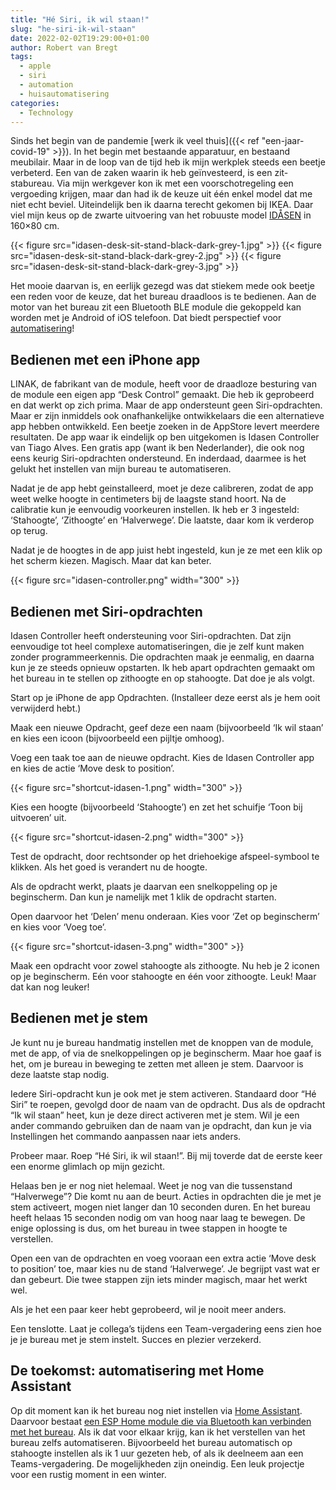 ```yaml
---
title: "Hé Siri, ik wil staan!"
slug: "he-siri-ik-wil-staan"
date: 2022-02-02T19:29:00+01:00
author: Robert van Bregt
tags:
  - apple
  - siri
  - automation
  - huisautomatisering
categories:
  - Technology
---
```


Sinds het begin van de pandemie [werk ik veel thuis]({{< ref "een-jaar-covid-19" >}}). In het begin met bestaande apparatuur, en bestaand meubilair. Maar in de loop van de tijd heb ik mijn werkplek steeds een beetje verbeterd. Een van de zaken waarin ik heb geïnvesteerd, is een zit-stabureau. Via mijn werkgever kon ik met een voorschotregeling een vergoeding krijgen, maar dan had ik de keuze uit één enkel model dat me niet echt beviel. Uiteindelijk ben ik daarna terecht gekomen bij IKEA. Daar viel mijn keus op de zwarte uitvoering van het robuuste model [IDÅSEN](https://www.ikea.com/nl/nl/cat/idasen-bureaus-47426/) in 160×80 cm.

{{< figure src="idasen-desk-sit-stand-black-dark-grey-1.jpg" >}}
{{< figure src="idasen-desk-sit-stand-black-dark-grey-2.jpg" >}}
{{< figure src="idasen-desk-sit-stand-black-dark-grey-3.jpg" >}}

Het mooie daarvan is, en eerlijk gezegd was dat stiekem mede ook beetje een reden voor de keuze, dat het bureau draadloos is te bedienen. Aan de motor van het bureau zit een Bluetooth BLE module die gekoppeld kan worden met je Android of iOS telefoon. Dat biedt perspectief voor [automatisering](/tags/automation/)!

## Bedienen met een iPhone app

LINAK, de fabrikant van de module, heeft voor de draadloze besturing van de module een eigen app “Desk Control” gemaakt. Die heb ik geprobeerd en dat werkt op zich prima. Maar de app ondersteunt geen Siri-opdrachten. Maar er zijn inmiddels ook onafhankelijke ontwikkelaars die een alternatieve app hebben ontwikkeld. Een beetje zoeken in de AppStore levert meerdere resultaten. De app waar ik eindelijk op ben uitgekomen is Idasen Controller van Tiago Alves. Een gratis app (want ik ben Nederlander), die ook nog eens keurig Siri-opdrachten ondersteund. En inderdaad, daarmee is het gelukt het instellen van mijn bureau te automatiseren.

Nadat je de app hebt geinstalleerd, moet je deze calibreren, zodat de app weet welke hoogte in centimeters bij de laagste stand hoort. Na de calibratie kun je eenvoudig voorkeuren instellen. Ik heb er 3 ingesteld: ‘Stahoogte’, ‘Zithoogte’ en ‘Halverwege’. Die laatste, daar kom ik verderop op terug.

Nadat je de hoogtes in de app juist hebt ingesteld, kun je ze met een klik op het scherm kiezen. Magisch. Maar dat kan beter.

{{< figure src="idasen-controller.png" width="300" >}}

## Bedienen met Siri-opdrachten

Idasen Controller heeft ondersteuning voor Siri-opdrachten. Dat zijn eenvoudige tot heel complexe automatiseringen, die je zelf kunt maken zonder programmeerkennis. Die opdrachten maak je eenmalig, en daarna kun je ze steeds opnieuw opstarten. Ik heb apart opdrachten gemaakt om het bureau in te stellen op zithoogte en op stahoogte. Dat doe je als volgt.

Start op je iPhone de app Opdrachten. (Installeer deze eerst als je hem ooit verwijderd hebt.)

Maak een nieuwe Opdracht, geef deze een naam (bijvoorbeeld ‘Ik wil staan’ en kies een icoon (bijvoorbeeld een pijltje omhoog).

Voeg een taak toe aan de nieuwe opdracht. Kies de Idasen Controller app en kies de actie ‘Move desk to position’. 

{{< figure src="shortcut-idasen-1.png" width="300" >}}

Kies een hoogte (bijvoorbeeld ‘Stahoogte’) en zet het schuifje ‘Toon bij uitvoeren’ uit.

{{< figure src="shortcut-idasen-2.png" width="300" >}}

Test de opdracht, door rechtsonder op het driehoekige afspeel-symbool te klikken. Als het goed is verandert nu de hoogte.

Als de opdracht werkt, plaats je daarvan een snelkoppeling op je beginscherm. Dan kun je namelijk met 1 klik de opdracht starten.

Open daarvoor het ‘Delen’ menu onderaan. Kies voor ‘Zet op beginscherm’ en kies voor ‘Voeg toe’.

{{< figure src="shortcut-idasen-3.png" width="300" >}}

Maak een opdracht voor zowel stahoogte als zithoogte. Nu heb je 2 iconen op je beginscherm. Eén voor stahoogte en één voor zithoogte. Leuk! Maar dat kan nog leuker!

## Bedienen met je stem

Je kunt nu je bureau handmatig instellen met de knoppen van de module, met de app, of via de snelkoppelingen op je beginscherm. Maar hoe gaaf is het, om je bureau in beweging te zetten met alleen je stem. Daarvoor is deze laatste stap nodig.

Iedere Siri-opdracht kun je ook met je stem activeren. Standaard door “Hé Siri” te roepen, gevolgd door de naam van de opdracht. Dus als de opdracht “Ik wil staan” heet, kun je deze direct activeren met je stem. Wil je een ander commando gebruiken dan de naam van je opdracht, dan kun je via Instellingen het commando aanpassen naar iets anders.

Probeer maar. Roep “Hé Siri, ik wil staan!”. Bij mij toverde dat de eerste keer een enorme glimlach op mijn gezicht.

Helaas ben je er nog niet helemaal. Weet je nog van die tussenstand “Halverwege”? Die komt nu aan de beurt. Acties in opdrachten die je met je stem activeert, mogen niet langer dan 10 seconden duren. En het bureau heeft helaas 15 seconden nodig om van hoog naar laag te bewegen. De enige oplossing is dus, om het bureau in twee stappen in hoogte te verstellen.

Open een van de opdrachten en voeg vooraan een extra actie ‘Move desk to position’ toe, maar kies nu de stand ‘Halverwege’. Je begrijpt vast wat er dan gebeurt. Die twee stappen zijn iets minder magisch, maar het werkt wel.

Als je het een paar keer hebt geprobeerd, wil je nooit meer anders.

Een tenslotte. Laat je collega’s tijdens een Team-vergadering eens zien hoe je je bureau met je stem instelt. Succes en plezier verzekerd.

## De toekomst: automatisering met Home Assistant

Op dit moment kan ik het bureau nog niet instellen via [Home Assistant][homeassistant]. Daarvoor bestaat [een ESP Home module  die via Bluetooth kan verbinden met het bureau][esphome]. Als ik dat voor elkaar krijg, kan ik het verstellen van het bureau zelfs automatiseren. Bijvoorbeeld het bureau automatisch op stahoogte instellen als ik 1 uur gezeten heb, of als ik deelneem aan een Teams-vergadering.
De mogelijkheden zijn oneindig. Een leuk projectje voor een rustig moment in een winter.

[deskcontrol]: https://apps.apple.com/nl/app/desk-control/id1203254365
[idasencontroller]: https://apps.apple.com/nl/app/id%C3%A5sen-controller/id1562124476
[homeassistant]: https://home-assistant.io/
[esphome]: https://github.com/j5lien/esphome-idasen-desk-controller
